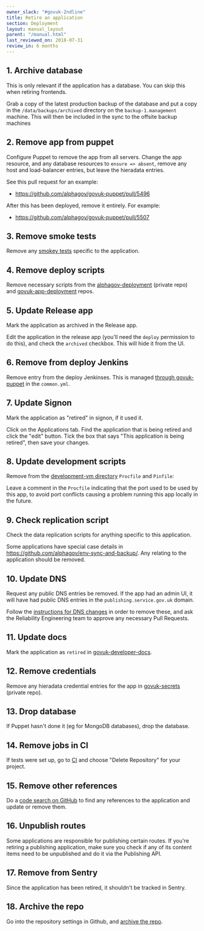 ```yaml
---
owner_slack: "#govuk-2ndline"
title: Retire an application
section: Deployment
layout: manual_layout
parent: "/manual.html"
last_reviewed_on: 2018-07-31
review_in: 6 months
---
```


## 1. Archive database

This is only relevant if the application has a database. You can skip this
when retiring frontends.

Grab a copy of the latest production backup of the database and put a copy in
the `/data/backups/archived` directory on the `backup-1.management` machine.
This will then be included in the sync to the offsite backup machines

## 2. Remove app from puppet

Configure Puppet to remove the app from all servers. Change the app resource,
and any database resources to `ensure => absent`, remove any host and
load-balancer entries, but leave the hieradata entries.

See this pull request for an example:

- <https://github.com/alphagov/govuk-puppet/pull/5496>

After this has been deployed, remove it entirely. For example:

- <https://github.com/alphagov/govuk-puppet/pull/5507>

## 3. Remove smoke tests

Remove any [smokey tests][smokey] specific to the application.

[smokey]: https://github.com/alphagov/smokey

## 4. Remove deploy scripts

Remove necessary scripts from the [alphagov-deployment][alphagov-deployment]
(private repo) and [govuk-app-deployment][govuk-app-deployment] repos.

[alphagov-deployment]: https://github.com/alphagov/alphagov-deployment
[govuk-app-deployment]: https://github.com/alphagov/govuk-app-deployment

## 5. Update Release app

Mark the application as archived in the Release app.

Edit the application in the release app (you'll need the `deploy`
permission to do this), and check the `archived` checkbox. This will
hide it from the UI.

## 6. Remove from deploy Jenkins

Remove entry from the deploy Jenkinses. This is managed
[through govuk-puppet][common] in the `common.yml`.

[common]: https://github.com/alphagov/govuk-puppet/blob/master/hieradata/common.yaml

## 7. Update Signon

Mark the application as "retired" in signon, if it used it.

Click on the Applications tab. Find the application that is being
retired and click the "edit" button. Tick the box that says "This
application is being retired", then save your changes.

## 8. Update development scripts

Remove from the [development-vm directory][development] `Procfile` and
`Pinfile`:

Leave a comment in the `Procfile` indicating that the port used to be
used by this app, to avoid port conflicts causing a problem running
this app locally in the future.

[development]: https://github.com/alphagov/govuk-puppet/tree/master/development-vm

## 9. Check replication script

Check the data replication scripts for anything specific to this application.

Some applications have special case details in
<https://github.com/alphagov/env-sync-and-backup/>. Any relating
to the application should be removed.

## 10. Update DNS

Request any public DNS entries be removed. If the app had an admin UI, it will
have had public DNS entries in the `publishing.service.gov.uk` domain.

Follow the [instructions for DNS changes][dns-changes] in order to remove
these, and ask the Reliability Engineering team to approve any necessary
Pull Requests.

[dns-changes]:
https://docs.publishing.service.gov.uk/manual/dns.html#making-changes-to-publishingservicegovuk

## 11. Update docs

Mark the application as `retired` in [govuk-developer-docs][dev-docs].

[dev-docs]: https://github.com/alphagov/govuk-developer-docs

## 12. Remove credentials

Remove any hieradata credential entries for the app in [govuk-secrets][]
(private repo).

[govuk-secrets]: https://github.com/alphagov/govuk-secrets

## 13. Drop database

If Puppet hasn't done it (eg for MongoDB databases), drop the database.

## 14. Remove jobs in CI

If tests were set up, go to [CI][ci] and choose "Delete Repository" for your
project.

[ci]: https://ci.integration.publishing.service.gov.uk/

## 15. Remove other references

Do a [code search on GitHub][search] to find any references to the application
and update or remove them.

[search]: https://github.com/search?q=org%3Aalphagov+panopticon&type=Code

## 16. Unpublish routes

Some applications are responsible for publishing certain routes. If you're
retiring a publishing application, make sure you check if any of its content
items need to be unpublished and do it via the Publishing API.

## 17. Remove from Sentry

Since the application has been retired, it shouldn't be tracked in Sentry.

## 18. Archive the repo

Go into the repository settings in Github, and
[archive the repo](https://github.com/blog/2460-archiving-repositories).

